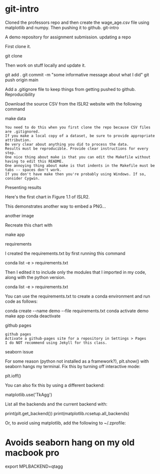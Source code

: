 # git-intro


Cloned the professors repo and then create the wage_age.csv file using matplotlib and numpy. Then pushing it to github.
git-intro

A demo repository for assignment submission.
updating a repo

First clone it.

git clone <url from the github.com GUI>

Then work on stuff locally and update it.

git add .
git commit -m "some informative message about what I did"
git push origin main

Add a .gitignore file to keep things from getting pushed to github.
Reproducibility

Download the source CSV from the ISLR2 website with the following command

make data

    You need to do this when you first clone the repo because CSV files are .gitignored.
    If you make a local copy of a dataset, be sure to provide appropriate attribution.
    Be very clear about anything you did to process the data.
    Results must be reproducible. Provide clear instructions for every step.
    One nice thing about make is that you can edit the Makefile without having to edit this README.
    One annoying thing about make is that indents in the Makefile must be tabs -- spaces don't work.
    If you don't have make then you're probably using Windows. If so, consider Cygwin.

Presenting results

Here's the first chart in Figure 1.1 of ISLR2.

This demonstrates another way to embed a PNG...

another image

Recreate this chart with

make app

requirements

I created the requirements.txt by first running this command

conda list -e > requirements.txt

Then I edited it to include only the modules that I imported in my code, along with the python version.

conda list -e > requirements.txt

You can use the requirements.txt to create a conda environment and run code as follows:

conda create --name demo --file requirements.txt
conda activate demo
make app
conda deactivate

github pages

    github pages
    Activate a github-pages site for a repository in Settings > Pages
    I do NOT recommend using Jekyll for this class.

seaborn issue

For some reason (python not installed as a framework?), plt.show() with seaborn hangs my terminal. Fix this by turning off interactive mode:

plt.ioff()

You can also fix this by using a different backend:

matplotlib.use('TkAgg')

List all the backends and the current backend with:

print(plt.get_backend())
print(matplotlib.rcsetup.all_backends)

Or, to avoid using matplotlib, add the following to ~/.zprofile:

# Avoids seaborn hang on my old macbook pro
export MPLBACKEND=qtagg

